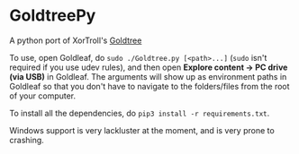 # GoldtreePy
A python port of XorTroll's [Goldtree](https://github.com/XorTroll/Goldleaf/tree/master/Goldtree)


To use, open Goldleaf, do `sudo ./Goldtree.py [<path>...]` (`sudo` isn't required if you use udev rules), and then open **Explore content -> PC drive (via USB)** in Goldleaf. The arguments will show up as environment paths in Goldleaf so that you don't have to navigate to the folders/files from the root of your computer.

To install all the dependencies, do `pip3 install -r requirements.txt`.

Windows support is very lackluster at the moment, and is very prone to crashing.
